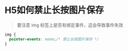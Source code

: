 # H5如何禁止长按图片保存

> 要注意 img 标签上是否有绑定事件，这会导致事件失效

```css
img {
  pointer-events: none;/* 禁止长按图片保存 */
}
```

